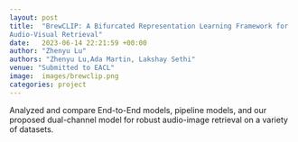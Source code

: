 ```yaml
---
layout: post
title:  "BrewCLIP: A Bifurcated Representation Learning Framework for
Audio-Visual Retrieval"
date:   2023-06-14 22:21:59 +00:00
author: "Zhenyu Lu"
authors: "Zhenyu Lu,Ada Martin, Lakshay Sethi"
venue: "Submitted to EACL"
image:  images/brewclip.png
categories: project
---
```

Analyzed and compare End-to-End models, pipeline models, and our proposed dual-channel model for robust audio-image retrieval on a variety of datasets.